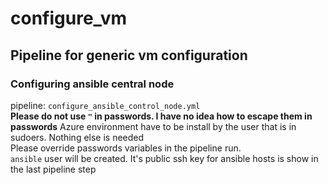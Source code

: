 # configure_vm
## Pipeline for generic vm configuration

### Configuring ansible central node
pipeline: `configure_ansible_control_node.yml` </br>
**Please do not use `"` in passwords. I have no idea how to escape them in passwords**
Azure environment have to be install by the user that is in sudoers. Nothing else is needed </br>
Please override passwords variables in the pipeline run. </br>
`ansible` user will be created. It's public ssh key for ansible hosts is show in the last pipeline step

